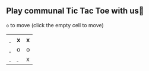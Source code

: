 
## Play communal Tic Tac Toe with us🎲
`o` to move (click the empty cell to move)

 <table>
  <tr>
    <th><a href="https://github.com/liepieshov/liepieshov/issues/new?title=move:oxx-oo--x&template=make-a-move-template.md">&nbsp;</a></th>
    <th>x</th>
    <th>x</th>
  </tr>
  <tr></tr>
  <tr>
    <td><a href="https://github.com/liepieshov/liepieshov/issues/new?title=move:-xxooo--x&template=make-a-move-template.md">&nbsp;</a></td>
    <td>o</td>
    <td>o</td>
  </tr>
  <tr></tr>
  <tr>
    <td><a href="https://github.com/liepieshov/liepieshov/issues/new?title=move:-xx-ooo-x&template=make-a-move-template.md">&nbsp;</a></td>
    <td><a href="https://github.com/liepieshov/liepieshov/issues/new?title=move:-xx-oo-ox&template=make-a-move-template.md">&nbsp;</a></td>
    <td>x</td>
  </tr>
</table>


